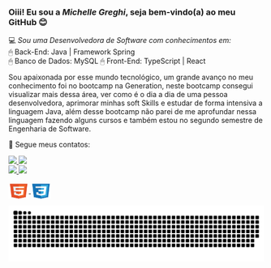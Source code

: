 ### Oiii! Eu sou a *Michelle Greghi*, seja bem-vindo(a) ao meu GitHub 😊

💻 *Sou uma Desenvolvedora de Software com conhecimentos em:*<br>
🖱 Back-End: Java | Framework Spring <br>
🖱 Banco de Dados: MySQL
🖱 Front-End: TypeScript | React

Sou apaixonada por esse mundo tecnológico, um grande avanço no meu conhecimento foi no bootcamp na Generation, neste bootcamp consegui visualizar mais dessa área, ver como é o dia a dia de uma pessoa desenvolvedora, aprimorar minhas soft Skills e estudar de forma intensiva a linguagem Java, além desse bootcamp não parei de me aprofundar nessa linguagem fazendo alguns cursos e também estou no segundo semestre de Engenharia de Software.

📱 Segue meus contatos:<br>

 <div>
  <a href="mailto:michelle.neves23@gmai.com"><img src=https://img.shields.io/badge/Gmail-D14836?style=for-the-badge&logo=gmail&logoColor=white</a>
    <a href="https://www.linkedin.com/in/michelle-neves-vom-stein-greghi-6a1058223" target="_blank"><img src="https://img.shields.io/badge/-LinkedIn-%230077B5?style=for-the-badge&logo=linkedin&logoColor=white" target="_blank"></a> 
 </div>



<div>
  <a href="https://github.com/MichelleGreghi">
  <img height="180em" src="https://github-readme-stats.vercel.app/api?username=michellegreghi&show_icons=true&theme=synthwave&include_all_commits=true&count_private=true"/>
  <img height="180em" src="https://github-readme-stats.vercel.app/api/top-langs/?username=michellegreghi&layout=compact&langs_count=7&theme=synthwave"/>
</div>

  
<div style="display: inline_block"><br>
 <img align="center" alt="Michelle-HTML" height="30" width="40" src="https://raw.githubusercontent.com/devicons/devicon/master/icons/html5/html5-original.svg">
  <img align="center" alt="Michelle-CSS" height="30" width="40" src="https://raw.githubusercontent.com/devicons/devicon/master/icons/css3/css3-original.svg">
 </div>
 
 ![Snake animation](https://github.com/MichelleGreghi/MichelleGreghi/blob/output/github-contribution-grid-snake.svg)
